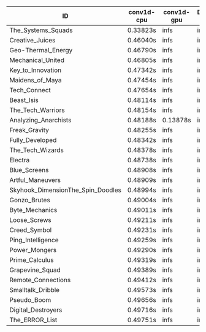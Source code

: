 |ID|conv1d-cpu|conv1d-gpu|DWSPConv2D-gpu|gemm-gpu|avg|
|-|-|-|-|-|-|
|The_Systems_Squads|0.33823s|infs|infs|4.53574s|infs|
|Creative_Juices|0.46040s|infs|infs|4.51986s|infs|
|Geo-Thermal_Energy|0.46790s|infs|infs|4.52891s|infs|
|Mechanical_United|0.46805s|infs|infs|4.55046s|infs|
|Key_to_Innovation|0.47342s|infs|infs|4.52083s|infs|
|Maidens_of_Maya|0.47454s|infs|infs|4.56629s|infs|
|Tech_Connect|0.47654s|infs|infs|4.54111s|infs|
|Beast_Isis|0.48114s|infs|infs|4.53232s|infs|
|The_Tech_Warriors|0.48154s|infs|infs|4.54797s|infs|
|Analyzing_Anarchists|0.48188s|0.13878s|infs|4.56408s|infs|
|Freak_Gravity|0.48255s|infs|infs|4.54366s|infs|
|Fully_Developed|0.48342s|infs|infs|4.56354s|infs|
|The_Tech_Wizards|0.48378s|infs|infs|4.55406s|infs|
|Electra|0.48738s|infs|infs|4.54543s|infs|
|Blue_Screens|0.48908s|infs|infs|4.54599s|infs|
|Artful_Maneuvers|0.48909s|infs|infs|4.58209s|infs|
|Skyhook_DimensionThe_Spin_Doodles|0.48994s|infs|infs|4.54368s|infs|
|Gonzo_Brutes|0.49004s|infs|infs|4.54956s|infs|
|Byte_Mechanics|0.49011s|infs|infs|4.53613s|infs|
|Loose_Screws|0.49211s|infs|infs|4.55640s|infs|
|Creed_Symbol|0.49231s|infs|infs|4.55325s|infs|
|Ping_Intelligence|0.49259s|infs|infs|4.53260s|infs|
|Power_Mongers|0.49290s|infs|infs|4.53158s|infs|
|Prime_Calculus|0.49319s|infs|infs|4.54188s|infs|
|Grapevine_Squad|0.49389s|infs|infs|4.53194s|infs|
|Remote_Connections|0.49412s|infs|infs|4.53273s|infs|
|Smalltalk_Dribble|0.49573s|infs|infs|4.55256s|infs|
|Pseudo_Boom|0.49656s|infs|infs|4.50863s|infs|
|Digital_Destroyers|0.49716s|infs|infs|4.58907s|infs|
|The_ERROR_List|0.49751s|infs|infs|4.55409s|infs|
